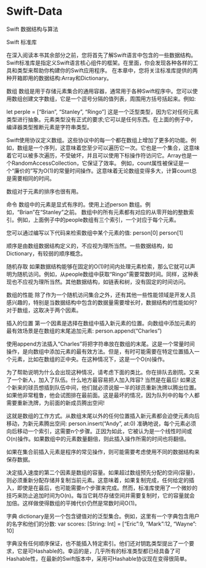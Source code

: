 # Swift-Data
Swift 数据结构与算法

Swift 标准库

在深入阅读本书其余部分之前，您将首先了解Swift语言中包含的一些数据结构。Swift标准库是指定义Swift语言核心组件的框架。在里面，你会发现各种各样的工具和类型来帮助你构建你的Swift应用程序。
在本章中，您将关注标准库提供的两种开箱即用的数据结构:Array和Dictionary。

数组
数组是用于存储元素集合的通用容器，通常用于各种Swift程序中。您可以使用数组创建文字数组，它是一个逗号分隔的值列表，周围用方括号括起来。例如:

let perple = [“Brian”, “Stanley”, “Ringo”]
这是一个泛型类型，因为它对任何元素类型进行抽象。元素类型没有正式的要求;它可以是任何东西。在上面的例子中，编译器类型推断元素是字符串类型。

Swift使用协议定义数组。这些协议中的每一个都在数组上增加了更多的功能。例如，数组是一个序列，这意味着您至少可以遍历它一次。它也是一个集合，这意味着它可以被多次遍历，不受破坏，并且可以使用下标操作符访问它。Array也是一个RandomAccessCollection，它保证了效率。
例如，count属性被保证是一个“廉价的”写为O(1)的常量时间操作。这意味着无论数组变得多大，计算count总是需要相同的时间。

数组对于元素的排序也很有用。

命令
数组中的元素是显式有序的。使用上述person 数组。例如，“Brian”在“Stanley”之前。
数组中的所有元素都有对应的从零开始的整数索引。例如，上面例子中的people数组有三个索引，一个对应于每个元素。

您可以通过编写以下代码来检索数组中某个元素的值:
person[0]
person[1]

顺序是由数组数据结构定义的，不应视为理所当然。一些数据结构，如Dictionary，有较弱的顺序概念。

随机存取
如果数据结构能够在固定的O(1)时间内处理元素检索，那么它就可以声明为随机访问。例如，从people数组中获取“Ringo”需要常数时间。同样，这种表现也不应视为理所当然。其他数据结构，如链表和树，没有固定的时间访问。

数组的性能
除了作为一个随机访问集合之外，还有其他一些性能领域是开发人员感兴趣的，特别是当数据结构中包含的数据量需要增长时，数据结构的性能如何?对于数组，这取决于两个因素。

插入的位置
第一个因素是选择在数组中插入新元素的位置。向数组中添加元素的最有效场景是在数组的末尾追加元素:
person.append(“Charles”)

使用append方法插入“Charles”将把字符串放在数组的末尾。这是一个常量时间操作，是向数组中添加元素的最有效方法。但是，有时可能需要在特定位置插入一个元素，比如在数组的正中央。在这种情况下，这是一个O(n)操作。

为了帮助说明为什么会出现这种情况，请考虑下面的类比。你在排队去剧院。又来了一个新人，加入了队伍。什么地方最容易把人加入阵容?
当然是在最后!
如果这个新来的球员想插到队伍中间，他们就必须说服一半的球员重新洗牌以腾出位置。
如果他非常粗鲁，他会试图排在最前面。这是最坏的情况，因为队列中的每个人都需要重新洗牌，为前面的新成员腾出空间!

这就是数组的工作方式。从数组末尾以外的任何位置插入新元素都会迫使元素向后移动，为新元素腾出空间:
person.insert(“Andy”, at:0)
准确地说，每个元素必须向后移动一个索引，这需要n个步骤。正因为如此，它被认为是一个线性时间或O(n)操作。如果数组中的元素数量翻倍，则此插入操作所需的时间也将翻倍。

如果在集合前插入元素是程序的常见操作，则可能需要考虑使用不同的数据结构来保存数据。

决定插入速度的第二个因素是数组的容量。如果超过数组预先分配的空间(容量)，则必须重新分配存储并复制当前元素。这意味着，如果复制完成，任何给定的插入，即使是在最后，也可能需要n个步骤来完成。然而，标准库使用了一个微妙的技巧来防止追加时间为O(n)。每当它耗尽存储空间并需要复制时，它的容量就会加倍。这样做使得数组的平摊代价仍然是常数时间O(1)。

字典
dictionary是另一个包含键值对的泛型集合。例如，这里有一个字典包含用户的名字和他们的分数:
var scores: [String: Int] = [“Eric”:9, “Mark”:12, “Wayne”: 10]

字典没有任何顺序保证，也不能插入特定索引。他们还对钥匙类型提出了一个要求，它是可Hashable的。幸运的是，几乎所有的标准类型都已经具备了可Hashable性，在最新的Swift版本中，采用可Hashable协议现在变得很简单。


